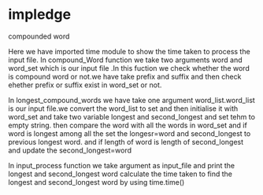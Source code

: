 # impledge
compounded word

Here we have imported time module to show the time taken to process the input file.
In compound_Word function we take two arguments word and word_set which is our input file .In this fuction we check whether the word is compound word or not.we have take prefix and suffix and then check ehether prefix or suffix exist in word_set or not.

In longest_compound_words we have take one argument word_list.word_list is our input file.we convert the word_list to set and then initialise it with word_set and take two variable longest and second_longest and set tehm to empty string.
then compare the word with all the words in word_set and if word is longest among all the set the longesr=word and second_longest to previous longest word.
and if length of word is length of second_longest and update the second_longest=word


In input_process function we take argument as input_file and print the longest and second_longest word
calculate the time taken to find the longest and second_longest word by using time.time()

